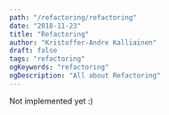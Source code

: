 ```yaml
---
path: "/refactoring/refactoring"
date: "2018-11-23"
title: "Refactoring"
author: "Kristoffer-Andre Kalliainen"
draft: false
tags: "refactoring"
ogKeywords: "refactoring"
ogDescription: "All about Refactoring"
---
```


Not implemented yet :)
